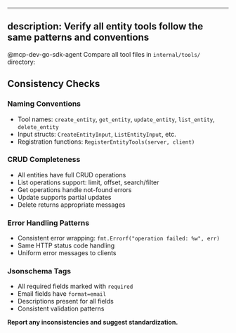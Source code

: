 <!-- fake-claude-plugins/commands/check-tool-consistency.md -->
---
description: Verify all entity tools follow the same patterns and conventions
---

@mcp-dev-go-sdk-agent Compare all tool files in `internal/tools/` directory:

## Consistency Checks

### Naming Conventions
- Tool names: `create_entity`, `get_entity`, `update_entity`, `list_entity`, `delete_entity`
- Input structs: `CreateEntityInput`, `ListEntityInput`, etc.
- Registration functions: `RegisterEntityTools(server, client)`

### CRUD Completeness
- All entities have full CRUD operations
- List operations support: limit, offset, search/filter
- Get operations handle not-found errors
- Update supports partial updates
- Delete returns appropriate messages

### Error Handling Patterns
- Consistent error wrapping: `fmt.Errorf("operation failed: %w", err)`
- Same HTTP status code handling
- Uniform error messages to clients

### Jsonschema Tags
- All required fields marked with `required`
- Email fields have `format=email`
- Descriptions present for all fields
- Consistent validation patterns

**Report any inconsistencies and suggest standardization.**
